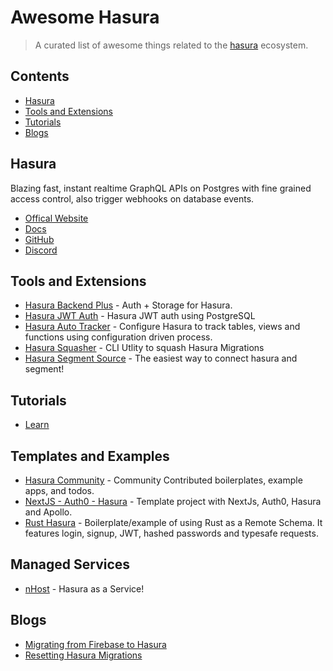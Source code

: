 # Awesome Hasura

>  A curated list of awesome things related to the [hasura](https://hasura.io) ecosystem.


## Contents

- [Hasura](#hasura)
- [Tools and Extensions](#tools-and-extensions)
- [Tutorials](#tutorials)
- [Blogs](#blogs)


## Hasura

Blazing fast, instant realtime GraphQL APIs on Postgres with fine grained access control, also trigger webhooks on database events.

- [Offical Website](https://hasura.io/)
- [Docs](https://docs.hasura.io/1.0/graphql/manual/index.html)
- [GitHub](https://github.com/hasura/graphql-engine)
- [Discord](https://discord.gg/hasura)


## Tools and Extensions

- [Hasura Backend Plus](https://github.com/elitan/hasura-backend-plus) - Auth + Storage for Hasura. 
- [Hasura JWT Auth](https://github.com/sander-io/hasura-jwt-auth) - Hasura JWT auth using PostgreSQL
- [Hasura Auto Tracker](https://github.com/axis-tech/hasura-auto-tracker) - Configure Hasura to track tables, views and functions using configuration driven process.
- [Hasura Squasher](https://github.com/domasx2/hasura-squasher) - CLI Utlity to squash Hasura Migrations
- [Hasura Segment Source](https://github.com/aaronhayes/hasura-segment-source) - The easiest way to connect hasura and segment!

## Tutorials

- [Learn](https://learn.hasura.io)

## Templates and Examples
- [Hasura Community](https://github.com/hasura/graphql-engine/tree/master/community) - Community Contributed boilerplates, example apps, and todos.
- [NextJS - Auth0 - Hasura](https://github.com/vgrafe/nextjs-auth0-hasura) - Template project with NextJs, Auth0, Hasura and Apollo.
- [Rust Hasura](https://github.com/ronanyeah/rust-hasura) - Boilerplate/example of using Rust as a Remote Schema. It features login, signup, JWT, hashed passwords and typesafe requests.

## Managed Services
- [nHost](https://nhost.io/) - Hasura as a Service!

## Blogs

 - [Migrating from Firebase to Hasura](https://medium.com/@clapie.florent/how-i-scale-firebase-by-migrating-to-graphql-and-speed-up-my-development-by-10x-200b4a3068a0?sk=cf4a748bfa93d061ad84fd194d5e87bb)
 - [Resetting Hasura Migrations](https://blog.hasura.io/resetting-hasura-migrations/)

